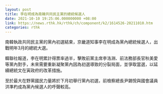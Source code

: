 ```yaml
---
layout: post
title: 李在明成為南韓共同民主黨的總統候選人
date: 2021-10-10 19:25:06.000000000 +08:00
link: https://news.rthk.hk/rthk/ch/component/k2/1614526-20211010.htm
categories: rthk
---
```


南韓執政共同民主黨的黨內初選結束，京畿道知事李在明成為黨內總統候選人，出戰明年3月的總統大選。

韓聯社報道，李在明累計得票率過半，擊敗前黨主席李洛淵、前法務部長官秋美愛等黨內對手，未來需要重新凝聚黨內因為初選導致的分裂局面，並爭取當選，以延續總統文在寅政府的改革措施。

至於最大在野黨國民力量將於下月初舉行黨內初選，前檢察總長尹錫悅與國會議員洪準杓成為黨內候選人的呼聲較高。
